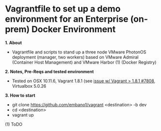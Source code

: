# Vagrantfile to set up a demo environment for an Enterprise (on-prem) Docker Environment

**1. About**
  * Vagrantfile and scripts to stand up a three node VMware PhotonOS deployment (manager, two workers) based on VMware Admiral (Container Host Management) and VMware Harbor (1) (Docker Registry)

**2. Notes, Pre-Reqs and tested environment**
  * Tested on OSX 10.11.6, Vagrant 1.8.1 (see [issue w/ Vagrant > 1.8.1 #7808](https://github.com/mitchellh/vagrant/issues/7808), Virtualbox 5.0.26
  
**3. How to start**
  * git clone https://github.com/embano1/vagrant \<destination\> -b dev
  * cd \<destination\>
  * vagrant up

(1) ToDO
